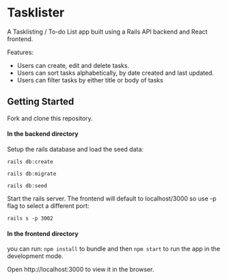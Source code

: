 Tasklister
======================

A Tasklisting / To-do List app built using a Rails API backend and React frontend. 

Features:
- Users can create, edit and delete tasks. 
- Users can sort tasks alphabetically, by date created and last updated.
- Users can filter tasks by either title or body of tasks


## Getting Started

Fork and clone this repository.

#### In the backend directory 

Setup the rails database and load the seed data:

```rails db:create```

```rails db:migrate```

```rails db:seed```

Start the rails server. The frontend will default to localhost/3000 so use -p flag to select a different port:

```rails s -p 3002```


#### In the frontend directory 
you can run: ```npm install``` to bundle and then ```npm start``` to run the app in the development mode.

Open http://localhost:3000 to view it in the browser.
